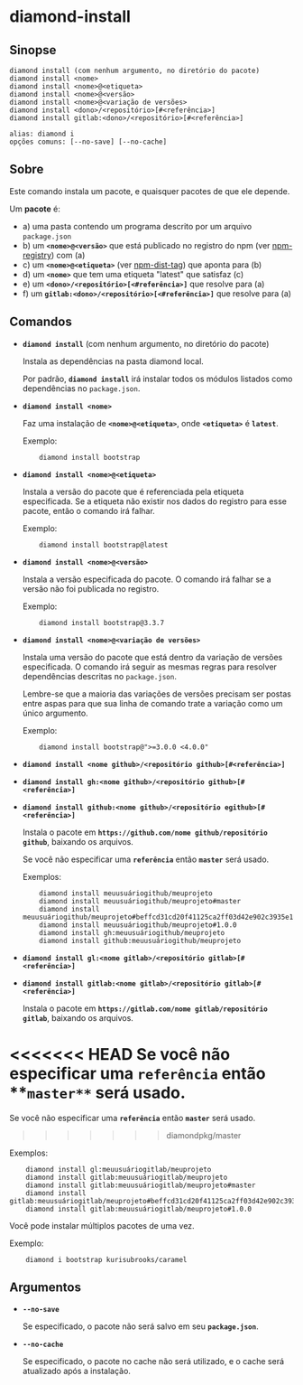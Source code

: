 # diamond-install

## Sinopse
```
diamond install (com nenhum argumento, no diretório do pacote)
diamond install <nome>
diamond install <nome>@<etiqueta>
diamond install <nome>@<versão>
diamond install <nome>@<variação de versões>
diamond install <dono>/<repositório>[#<referência>]
diamond install gitlab:<dono>/<repositório>[#<referência>]

alias: diamond i
opções comuns: [--no-save] [--no-cache]
```

## Sobre
Este comando instala um pacote, e quaisquer pacotes de que ele depende.

Um **pacote** é:

* a) uma pasta contendo um programa descrito por um arquivo `package.json`
* b) um **`<nome>@<versão>`** que está publicado no registro do npm (ver [npm-registry](https://docs.npmjs.com/misc/registry)) com (a)
* c) um **`<nome>@<etiqueta>`** (ver [npm-dist-tag](https://docs.npmjs.com/cli/dist-tag)) que aponta para (b)
* d) um **`<nome>`** que tem uma etiqueta "latest" que satisfaz (c)
* e) um **`<dono>/<repositório>[<#referência>]`** que resolve para (a)
* f) um **`gitlab:<dono>/<repositório>[<#referência>]`** que resolve para (a)

## Comandos
* **`diamond install`** (com nenhum argumento, no diretório do pacote)

  Instala as dependências na pasta diamond local.

  Por padrão, **`diamond install`** irá instalar todos os módulos listados como dependências no `package.json`.



* **`diamond install <nome>`**

  Faz uma instalação de **`<nome>@<etiqueta>`**, onde **`<etiqueta>`** é **`latest`**.

  Exemplo:
  ```
      diamond install bootstrap
  ```


* **`diamond install <nome>@<etiqueta>`**

  Instala a versão do pacote que é referenciada pela etiqueta especificada. Se a etiqueta não existir nos dados do registro para esse pacote, então o comando irá falhar.

  Exemplo:
  ```
      diamond install bootstrap@latest
  ```



* **`diamond install <nome>@<versão>`**

  Instala a versão especificada do pacote. O comando irá falhar se a versão não foi publicada no registro.

  Exemplo:
  ```
      diamond install bootstrap@3.3.7
  ```



* **`diamond install <nome>@<variação de versões>`**

  Instala uma versão do pacote que está dentro da variação de versões especificada. O comando irá seguir as mesmas regras para resolver dependências descritas no `package.json`.

  Lembre-se que a maioria das variações de versões precisam ser postas entre aspas para que sua linha de comando trate a variação como um único argumento.

  Exemplo:
  ```
      diamond install bootstrap@">=3.0.0 <4.0.0"
  ```



* **`diamond install <nome github>/<repositório github>[#<referência>]`**

* **`diamond install gh:<nome github>/<repositório github>[#<referência>]`**

* **`diamond install github:<nome github>/<repositório egithub>[#<referência>]`**

  Instala o pacote em **`https://github.com/nome github/repositório github`**, baixando os arquivos.

  Se você não especificar uma **`referência`** então **`master`** será usado.

  Exemplos:
  ```
      diamond install meuusuáriogithub/meuprojeto
      diamond install meuusuáriogithub/meuprojeto#master
      diamond install meuusuáriogithub/meuprojeto#beffcd31cd20f41125ca2ff03d42e902c3935e18
      diamond install meuusuáriogithub/meuprojeto#1.0.0
      diamond install gh:meuusuáriogithub/meuprojeto
      diamond install github:meuusuáriogithub/meuprojeto
  ```



* **`diamond install gl:<nome gitlab>/<repositório gitlab>[#<referência>]`**
* **`diamond install gitlab:<nome gitlab>/<repositório gitlab>[#<referência>]`**

  Instala o pacote em **`https://gitlab.com/nome gitlab/repositório gitlab`**, baixando os arquivos.

<<<<<<< HEAD
  Se você não especificar uma **`referência`** então **`master**` será usado.
=======
  Se você não especificar uma **`referência`** então **`master`** será usado.
>>>>>>> diamondpkg/master

  Exemplos:
  ```
      diamond install gl:meuusuáriogitlab/meuprojeto
      diamond install gitlab:meuusuáriogitlab/meuprojeto
      diamond install gitlab:meuusuáriogitlab/meuprojeto#master
      diamond install gitlab:meuusuáriogitlab/meuprojeto#beffcd31cd20f41125ca2ff03d42e902c3935e18
      diamond install gitlab:meuusuáriogitlab/meuprojeto#1.0.0
  ```

Você pode instalar múltiplos pacotes de uma vez.

Exemplo:
```
    diamond i bootstrap kurisubrooks/caramel
```

## Argumentos
* **`--no-save`**

  Se especificado, o pacote não será salvo em seu **`package.json`**.



* **`--no-cache`**

  Se especificado, o pacote no cache não será utilizado, e o cache será atualizado após a instalação.